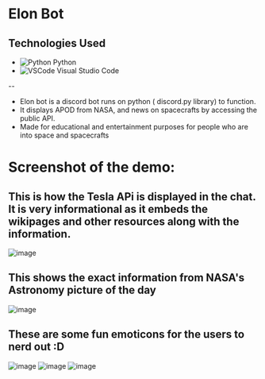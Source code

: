 # Elon Bot 
## Technologies Used

- ![Python](https://upload.wikimedia.org/wikipedia/commons/c/c3/Python-logo-notext.svg) Python
- ![VSCode](https://upload.wikimedia.org/wikipedia/commons/5/53/Visual_Studio_Code_1.35_icon.svg) Visual Studio Code

--
* Elon bot is a discord bot runs on python ( discord.py library) to function.
* It displays APOD from NASA, and news on spacecrafts by accessing the public API.
* Made for educational and entertainment purposes for people who are into space and spacecrafts

# Screenshot of the demo:
## This is how the Tesla APi is displayed in the chat. It is very informational as it embeds the wikipages and other resources along with the information.
![image](https://github.com/ItsSamikshaVijay/Elon_bot_Discord_chatbot/assets/135284414/d2317b44-ed34-4373-9a05-5e156912369c)
## This shows the exact information from NASA's Astronomy picture of the day 
![image](https://github.com/ItsSamikshaVijay/Elon_bot_Discord_chatbot/assets/135284414/203478d6-dacb-4422-9447-2ce2a8696b8f)

## These are some fun emoticons for the users to nerd out :D
![image](https://github.com/ItsSamikshaVijay/Elon_bot_Discord_chatbot/assets/135284414/b137f7d2-5395-4e45-b824-a7b9eb8f16ed)
![image](https://github.com/ItsSamikshaVijay/Elon_bot_Discord_chatbot/assets/135284414/108f6cac-5259-4d3f-a56e-6f2b8853b277)
![image](https://github.com/ItsSamikshaVijay/Elon_bot_Discord_chatbot/assets/135284414/1020b28e-7bcf-4568-8ca5-17f7c3d99a20)








